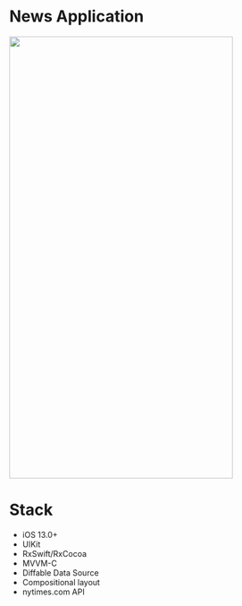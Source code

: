 # News Application
<img src="NewsApplication/GitCustomization/demo.gif" width="400" height="790">

Stack
========

+ iOS 13.0+
+ UIKit
+ RxSwift/RxCocoa
+ MVVM-C
+ Diffable Data Source
+ Compositional layout
+ nytimes.com API
